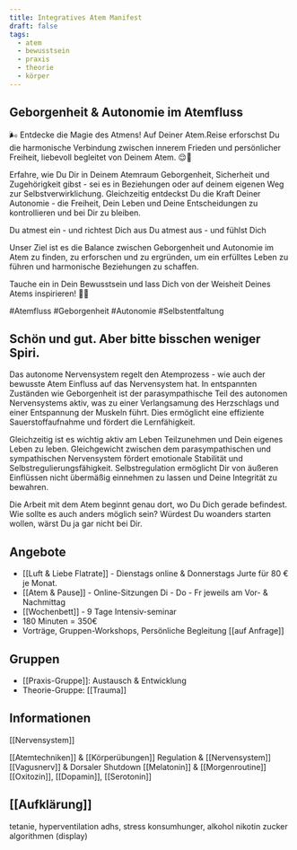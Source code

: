 ```yaml
---
title: Integratives Atem Manifest
draft: false
tags:
  - atem
  - bewusstsein
  - praxis
  - theorie
  - körper
---
```


## Geborgenheit & Autonomie im Atemfluss
🌬️ Entdecke die Magie des Atmens! Auf Deiner Atem.Reise erforschst Du die harmonische Verbindung zwischen innerem Frieden und persönlicher Freiheit, liebevoll begleitet von Deinem Atem. 😌💪

Erfahre, wie Du Dir in Deinem Atemraum Geborgenheit, Sicherheit und Zugehörigkeit gibst - sei es in Beziehungen oder auf deinem eigenen Weg zur Selbstverwirklichung. Gleichzeitig entdeckst Du die Kraft Deiner Autonomie - die Freiheit, Dein Leben und Deine Entscheidungen zu kontrollieren und bei Dir zu bleiben.

Du atmest ein - und richtest Dich aus
Du atmest aus - und fühlst Dich 

Unser Ziel ist es die Balance zwischen Geborgenheit und Autonomie im Atem zu finden, zu erforschen und zu ergründen, um ein erfülltes Leben zu führen und harmonische Beziehungen zu schaffen. 

Tauche ein in Dein Bewusstsein und lass Dich von der Weisheit Deines Atems inspirieren! 💨✨

#Atemfluss #Geborgenheit #Autonomie #Selbstentfaltung 

## Schön und gut. Aber bitte bisschen weniger Spiri.
Das autonome Nervensystem regelt den Atemprozess - wie auch der bewusste Atem Einfluss auf das Nervensystem hat. In entspannten Zuständen wie Geborgenheit ist der parasympathische Teil des autonomen Nervensystems aktiv, was zu einer Verlangsamung des Herzschlags und einer Entspannung der Muskeln führt. Dies ermöglicht eine effiziente Sauerstoffaufnahme und fördert die Lernfähigkeit.

Gleichzeitig ist es wichtig aktiv am Leben Teilzunehmen und Dein eigenes Leben zu leben. Gleichgewicht zwischen dem parasympathischen und sympathischen Nervensystem fördert emotionale Stabilität und Selbstregulierungsfähigkeit. Selbstregulation ermöglicht Dir von äußeren Einflüssen nicht übermäßig einnehmen zu lassen und Deine Integrität zu bewahren. 

Die Arbeit mit dem Atem beginnt genau dort, wo Du Dich gerade befindest. Wie sollte es auch anders möglich sein? Würdest Du woanders starten wollen, wärst Du ja gar nicht bei Dir.

## Angebote
* [[Luft & Liebe Flatrate]] - Dienstags online & Donnerstags Jurte für 80 € je Monat.
* [[Atem & Pause]] - Online-Sitzungen Di - Do - Fr jeweils am Vor- & Nachmittag
* [[Wochenbett]] - 9 Tage Intensiv-seminar 
* 180 Minuten = 350€
* Vorträge, Gruppen-Workshops, Persönliche Begleitung [[auf Anfrage]]

## Gruppen
* [[Praxis-Gruppe]]: Austausch & Entwicklung
* Theorie-Gruppe: [[Trauma]]

## Informationen

[[Nervensystem]]

[[Atemtechniken]] & [[Körperübungen]]
Regulation & [[Nervensystem]]
[[Vagusnerv]] & Dorsaler Shutdown
[[Melatonin]] & [[Morgenroutine]]
[[Oxitozin]], [[Dopamin]], [[Serotonin]]

## [[Aufklärung]]
tetanie, hyperventilation
adhs, stress
konsumhunger, alkohol nikotin zucker algorithmen (display)
